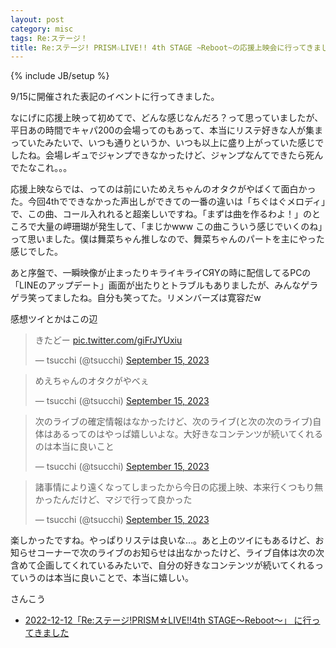 ```yaml
---
layout: post
category: misc
tags: Re:ステージ！
title: Re:ステージ! PRISM☆LIVE!! 4th STAGE ~Reboot~の応援上映会に行ってきました
---
```

{% include JB/setup %}

9/15に開催された表記のイベントに行ってきました。

なにげに応援上映って初めてで、どんな感じなんだろ？って思っていましたが、平日あの時間でキャパ200の会場ってのもあって、本当にリステ好きな人が集まっていたみたいで、いつも通りというか、いつも以上に盛り上がっていた感じでしたね。会場レギュでジャンプできなかったけど、ジャンプなんてできたら死んでたなこれ。。。

応援上映ならでは、ってのは前にいためえちゃんのオタクがやばくて面白かった。今回4thでできなかった声出しができての一番の違いは「ちぐはぐメロディ」で、この曲、コール入れれると超楽しいですね。「まずは曲を作るわよ！」のところで大量の岬珊瑚が発生して、「まじかwww この曲こういう感じでいくのね」って思いました。僕は舞菜ちゃん推しなので、舞菜ちゃんのパートを主にやった感じでした。

あと序盤で、一瞬映像が止まったりキライキライCЯYの時に配信してるPCの「LINEのアップデート」画面が出たりとトラブルもありましたが、みんなゲラゲラ笑ってましたね。自分も笑ってた。リメンバーズは寛容だw

感想ツイとかはこの辺

<blockquote class="twitter-tweet"><p lang="ja" dir="ltr">きたどー <a href="https://t.co/giFrJYUxiu">pic.twitter.com/giFrJYUxiu</a></p>&mdash; tsucchi (@tsucchi) <a href="https://twitter.com/tsucchi/status/1702620440240492814?ref_src=twsrc%5Etfw">September 15, 2023</a></blockquote> <script async src="https://platform.twitter.com/widgets.js" charset="utf-8"></script>

<blockquote class="twitter-tweet"><p lang="ja" dir="ltr">めえちゃんのオタクがやべぇ</p>&mdash; tsucchi (@tsucchi) <a href="https://twitter.com/tsucchi/status/1702684613502792174?ref_src=twsrc%5Etfw">September 15, 2023</a></blockquote> <script async src="https://platform.twitter.com/widgets.js" charset="utf-8"></script>

<blockquote class="twitter-tweet"><p lang="ja" dir="ltr">次のライブの確定情報はなかったけど、次のライブ(と次の次のライブ)自体はあるってのはやっぱ嬉しいよな。大好きなコンテンツが続いてくれるのは本当に良いこと</p>&mdash; tsucchi (@tsucchi) <a href="https://twitter.com/tsucchi/status/1702688492281897304?ref_src=twsrc%5Etfw">September 15, 2023</a></blockquote> <script async src="https://platform.twitter.com/widgets.js" charset="utf-8"></script>

<blockquote class="twitter-tweet"><p lang="ja" dir="ltr">諸事情により遠くなってしまったから今日の応援上映、本来行くつもり無かったんだけど、マジで行って良かった</p>&mdash; tsucchi (@tsucchi) <a href="https://twitter.com/tsucchi/status/1702691285851886053?ref_src=twsrc%5Etfw">September 15, 2023</a></blockquote> <script async src="https://platform.twitter.com/widgets.js" charset="utf-8"></script>

楽しかったですね。やっぱりリステは良いな...。あと上のツイにもあるけど、お知らせコーナーで次のライブのお知らせは出なかったけど、ライブ自体は次の次含めて企画してくれているみたいで、自分の好きなコンテンツが続いてくれるっていうのは本当に良いことで、本当に嬉しい。

さんこう
- [2022-12-12「Re:ステージ!PRISM☆LIVE!!4th STAGE～Reboot～」 に行ってきました](https://tsucchi.github.io/restage/2022/12/12/restage-4th)


